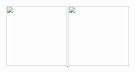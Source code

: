 <div>
  
  <a href="https://github.com/oparyzek"> 
  <img height="160em" src="https://github-readme-stats.vercel.app/api?username=oparyzek&show_icons=true&theme=github_dark&include_all_commits=true&count_private=true"/> 
  <img height="160em" src="https://github-readme-stats.vercel.app/api/top-langs/?username=oparyzek&layout-compact&langs_count=16&theme=github_dark" /> 
  

</div>
